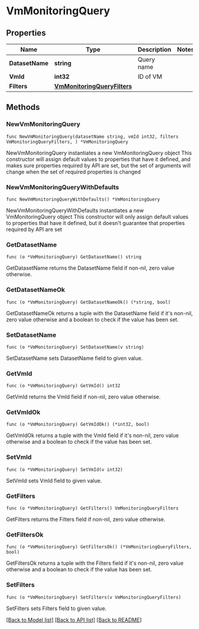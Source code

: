 # VmMonitoringQuery

## Properties

Name | Type | Description | Notes
------------ | ------------- | ------------- | -------------
**DatasetName** | **string** | Query name | 
**VmId** | **int32** | ID of VM | 
**Filters** | [**VmMonitoringQueryFilters**](VmMonitoringQueryFilters.md) |  | 

## Methods

### NewVmMonitoringQuery

`func NewVmMonitoringQuery(datasetName string, vmId int32, filters VmMonitoringQueryFilters, ) *VmMonitoringQuery`

NewVmMonitoringQuery instantiates a new VmMonitoringQuery object
This constructor will assign default values to properties that have it defined,
and makes sure properties required by API are set, but the set of arguments
will change when the set of required properties is changed

### NewVmMonitoringQueryWithDefaults

`func NewVmMonitoringQueryWithDefaults() *VmMonitoringQuery`

NewVmMonitoringQueryWithDefaults instantiates a new VmMonitoringQuery object
This constructor will only assign default values to properties that have it defined,
but it doesn't guarantee that properties required by API are set

### GetDatasetName

`func (o *VmMonitoringQuery) GetDatasetName() string`

GetDatasetName returns the DatasetName field if non-nil, zero value otherwise.

### GetDatasetNameOk

`func (o *VmMonitoringQuery) GetDatasetNameOk() (*string, bool)`

GetDatasetNameOk returns a tuple with the DatasetName field if it's non-nil, zero value otherwise
and a boolean to check if the value has been set.

### SetDatasetName

`func (o *VmMonitoringQuery) SetDatasetName(v string)`

SetDatasetName sets DatasetName field to given value.


### GetVmId

`func (o *VmMonitoringQuery) GetVmId() int32`

GetVmId returns the VmId field if non-nil, zero value otherwise.

### GetVmIdOk

`func (o *VmMonitoringQuery) GetVmIdOk() (*int32, bool)`

GetVmIdOk returns a tuple with the VmId field if it's non-nil, zero value otherwise
and a boolean to check if the value has been set.

### SetVmId

`func (o *VmMonitoringQuery) SetVmId(v int32)`

SetVmId sets VmId field to given value.


### GetFilters

`func (o *VmMonitoringQuery) GetFilters() VmMonitoringQueryFilters`

GetFilters returns the Filters field if non-nil, zero value otherwise.

### GetFiltersOk

`func (o *VmMonitoringQuery) GetFiltersOk() (*VmMonitoringQueryFilters, bool)`

GetFiltersOk returns a tuple with the Filters field if it's non-nil, zero value otherwise
and a boolean to check if the value has been set.

### SetFilters

`func (o *VmMonitoringQuery) SetFilters(v VmMonitoringQueryFilters)`

SetFilters sets Filters field to given value.



[[Back to Model list]](../README.md#documentation-for-models) [[Back to API list]](../README.md#documentation-for-api-endpoints) [[Back to README]](../README.md)


